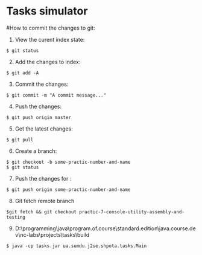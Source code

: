 Tasks simulator
===============

#How to commit the changes to git:
1) View the curent index state:
```shell
$ git status
```
2) Add the changes to index:
```shell
$ git add -A
```
3) Commit the changes:
```shell
$ git commit -m "A commit message..."
```
4) Push the changes:
```shell
$ git push origin master
```
5) Get the latest changes:
```shell
$ git pull
```

6) Create a branch:
```shell
$ git checkout -b some-practic-number-and-name
$ git status
```

7) Push the changes for :
```shell
$ git push origin some-practic-number-and-name
```
8) Git fetch remote branch
```shell
$git fetch && git checkout practic-7-console-utility-assembly-and-testing
```

9) D:\programming\java\program.of.course\standard.edition\java.course.dev\nc-labs\projects\tasks\build

```shell
$ java -cp tasks.jar ua.sumdu.j2se.shpota.tasks.Main
```